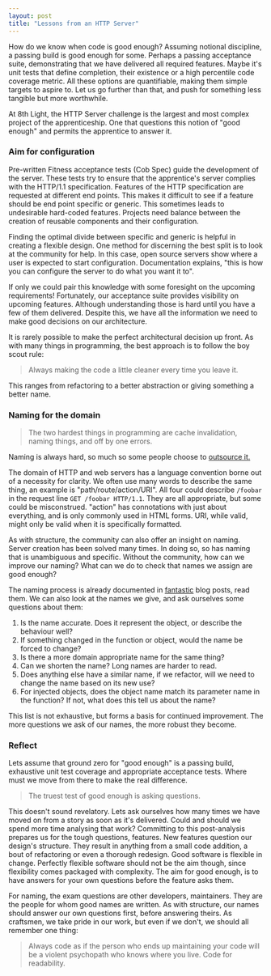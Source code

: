 ```yaml
---
layout: post
title: "Lessons from an HTTP Server"
---
```



How do we know when code is good enough? Assuming notional discipline,
a passing build is good enough for some. Perhaps a passing acceptance suite,
demonstrating that we have delivered all required features. Maybe it's unit
tests that define completion, their existence or a high percentile code
coverage metric. All these options are quantifiable, making them simple targets
to aspire to. Let us go further than that, and push for something
less tangible but more worthwhile.

At 8th Light, the HTTP Server challenge is the largest and most
complex project of the apprenticeship. One that questions this notion of "good
enough" and permits the apprentice to answer it.


### **Aim for configuration**

Pre-written Fitness acceptance tests (Cob Spec) guide the development of the
server. These tests try to ensure that the apprentice's server complies with
the HTTP/1.1 specification. Features of the HTTP specification are requested at
different end points. This makes it difficult to see if a feature should be
end point specific or generic. This sometimes leads to undesirable hard-coded
features. Projects need balance between the creation of reusable components and
their configuration.

Finding the optimal divide between specific and generic is helpful in creating
a flexible design. One method for discerning the best split is to look at the
community for help. In this case, open source servers show where a user is
expected to start configuration. Documentation explains, "this is
how you can configure the server to do what you want it to".

If only we could pair this knowledge with some foresight on the upcoming
requirements! Fortunately, our acceptance suite provides visibility on upcoming
features. Although understanding those is hard until you have a few of them
delivered. Despite this, we have all the information we need to make good
decisions on our architecture.

It is rarely possible to make the perfect architectural decision up front. As
with many things in programming, the best approach is to follow the boy scout
rule:

> Always making the code a little cleaner every time you leave it.

This ranges from refactoring to a better abstraction or giving something
a better name.


### **Naming for the domain**

> The two hardest things in programming are cache invalidation, naming things,
> and off by one errors.

Naming is always hard, so much so some people choose to [outsource
it.](http://www.bbc.co.uk/newsbeat/article/37255033/a-16-year-old-british-girl-earns-48000-helping-chinese-people-name-their-babies)

The domain of HTTP and web servers has a language convention borne out of
a necessity for clarity. We often use many words to describe the same
thing, an example is "path/route/action/URI".  All four could describe
`/foobar` in the request line `GET /foobar HTTP/1.1`. They are all appropriate,
but some could be misconstrued. "action" has connotations with just about
everything, and is only commonly used in HTML forms. URI, while valid, might
only be valid when it is specifically formatted.

As with structure, the community can also offer an insight on naming.  Server
creation has been solved many times. In doing so, so has naming that is
unambiguous and specific. Without the community, how can we improve our naming?
What can we do to check that names we assign are good enough?

The naming process is already documented in
[fantastic](http://arlobelshee.com/good-naming-is-a-process-not-a-single-step/)
blog posts, read them. We can also look at the names we give, and ask ourselves
some questions about them:

1. Is the name accurate. Does it represent the object, or describe the
behaviour well?
2. If something changed in the function or object, would the name be forced to
change?
3. Is there a more domain appropriate name for the same thing?
4. Can we shorten the name? Long names are harder to read.
5. Does anything else have a similar name, if we refactor, will we need to
   change the name based on its new use?
6. For injected objects, does the object name match its parameter name in the
function? If not, what does this tell us about the name?

This list is not exhaustive, but forms a basis for continued improvement. The
more questions we ask of our names, the more robust they become.


### **Reflect**

Lets assume that ground zero for "good enough" is a passing build, exhaustive
unit test coverage and appropriate acceptance tests. Where must we move
from there to make the real difference.

> The truest test of good enough is asking questions.

This doesn't sound revelatory. Lets ask ourselves how many times we have
moved on from a story as soon as it's delivered. Could and
should we spend more time analysing that work? Committing to this post-analysis
prepares us for the tough questions, features.  New features question our
design's structure. They result in anything from a small code addition, a bout
of refactoring or even a thorough redesign. Good software is flexible in
change.  Perfectly flexible software should not be the aim though, since
flexibility comes packaged with complexity. The aim for good enough, is to have
answers for your own questions before the feature asks them.

For naming, the exam questions are other developers, maintainers. They are the
people for whom good names are written. As with structure, our names should
answer our own questions first, before answering theirs. As craftsmen, we
take pride in our work, but even if we don't, we should all remember one thing:

> Always code as if the person who ends up maintaining your code will be
> a violent psychopath who knows where you live. Code for readability.
